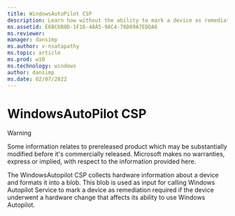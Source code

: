 ```yaml
---
title: WindowsAutoPilot CSP
description: Learn how without the ability to mark a device as remediation required, the device will remain in a broken state, which results in security and privacy concerns in Autopilot.
ms.assetid: E6BC6B0D-1F16-48A5-9AC4-76D69A7EDDA6
ms.reviewer: 
manager: dansimp
ms.author: v-nsatapathy
ms.topic: article
ms.prod: w10
ms.technology: windows
author: dansimp
ms.date: 02/07/2022
---
```


# WindowsAutoPilot CSP

> [!WARNING]
> Some information relates to prereleased product which may be substantially modified before it's commercially released. Microsoft makes no warranties, express or implied, with respect to the information provided here.

The WindowsAutopilot CSP collects hardware information about a device and formats it into a blob. This blob is used as input for calling Windows Autopilot Service to mark a device as remediation required if the device underwent a hardware change that affects its ability to use Windows Autopilot.

